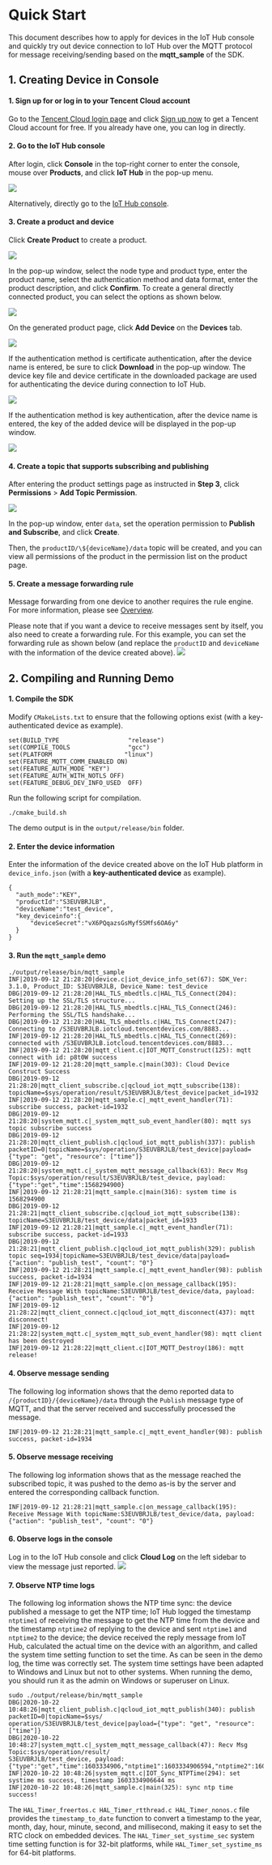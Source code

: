 
# Quick Start
This document describes how to apply for devices in the IoT Hub console and quickly try out device connection to IoT Hub over the MQTT protocol for message receiving/sending based on the **mqtt_sample** of the SDK.

## 1. Creating Device in Console

#### 1. Sign up for or log in to your Tencent Cloud account
Go to the [Tencent Cloud login page](https://cloud.tencent.com/login?s_url=https%3A%2F%2Fcloud.tencent.com%2F) and click [Sign up now](https://cloud.tencent.com/register?s_url=https%3A%2F%2Fcloud.tencent.com%2F) to get a Tencent Cloud account for free. If you already have one, you can log in directly.

#### 2. Go to the IoT Hub console
After login, click **Console** in the top-right corner to enter the console, mouse over **Products**, and click **IoT Hub** in the pop-up menu.

![](https://main.qcloudimg.com/raw/5161335905cf740555a96731d22cd610.png)

Alternatively, directly go to the [IoT Hub console](https://console.intl.cloud.tencent.com/iotcloud).

#### 3. Create a product and device
Click **Create Product** to create a product.

![](https://main.qcloudimg.com/raw/bc3df4129fe2acd3aefa6f9649670ff8.png)

In the pop-up window, select the node type and product type, enter the product name, select the authentication method and data format, enter the product description, and click **Confirm**. To create a general directly connected product, you can select the options as shown below.

![](https://main.qcloudimg.com/raw/9b4c1019f5e42e36d439703217a19fe5.png)

On the generated product page, click **Add Device** on the **Devices** tab.

![](https://main.qcloudimg.com/raw/4a56087f02bfd7a99999cfbb0d3e6d5c.png)

If the authentication method is certificate authentication, after the device name is entered, be sure to click **Download** in the pop-up window. The device key file and device certificate in the downloaded package are used for authenticating the device during connection to IoT Hub.

![](https://main.qcloudimg.com/raw/1375d751f121a1fe59fe70b0a725402e.png)

If the authentication method is key authentication, after the device name is entered, the key of the added device will be displayed in the pop-up window.

![](https://main.qcloudimg.com/raw/4d442b6c1a05a0029359f8bdf7e173b4.png)

#### 4. Create a topic that supports subscribing and publishing

After entering the product settings page as instructed in **Step 3**, click **Permissions** > **Add Topic Permission**.

![](https://main.qcloudimg.com/raw/f1e483d9642960b78058fbb85ac0a706.png)

In the pop-up window, enter `data`, set the operation permission to **Publish and Subscribe**, and click **Create**.

Then, the `productID/\${deviceName}/data` topic will be created, and you can view all permissions of the product in the permission list on the product page.

#### 5. Create a message forwarding rule
Message forwarding from one device to another requires the rule engine. For more information, please see [Overview](https://cloud.tencent.com/document/product/634/14446).

Please note that if you want a device to receive messages sent by itself, you also need to create a forwarding rule. For this example, you can set the forwarding rule as shown below (and replace the `productID` and `deviceName` with the information of the device created above).
![](https://main.qcloudimg.com/raw/0b13b3fd8f30dd3299b9efe9da7f5134.png)

## 2. Compiling and Running Demo

#### 1. Compile the SDK
Modify `CMakeLists.txt` to ensure that the following options exist (with a key-authenticated device as example).
```
set(BUILD_TYPE                   "release")
set(COMPILE_TOOLS                "gcc") 
set(PLATFORM 	                "linux")
set(FEATURE_MQTT_COMM_ENABLED ON)
set(FEATURE_AUTH_MODE "KEY")
set(FEATURE_AUTH_WITH_NOTLS OFF)
set(FEATURE_DEBUG_DEV_INFO_USED  OFF)
```
Run the following script for compilation.
```
./cmake_build.sh 
```
The demo output is in the `output/release/bin` folder.

#### 2. Enter the device information
Enter the information of the device created above on the IoT Hub platform in `device_info.json` (with a **key-authenticated device** as example).
```
{
  "auth_mode":"KEY",	
  "productId":"S3EUVBRJLB",
  "deviceName":"test_device",	
  "key_deviceinfo":{    
      "deviceSecret":"vX6PQqazsGsMyf5SMfs6OA6y"
  }
}
```

#### 3. Run the `mqtt_sample` demo
```
./output/release/bin/mqtt_sample 
INF|2019-09-12 21:28:20|device.c|iot_device_info_set(67): SDK_Ver: 3.1.0, Product_ID: S3EUVBRJLB, Device_Name: test_device
DBG|2019-09-12 21:28:20|HAL_TLS_mbedtls.c|HAL_TLS_Connect(204): Setting up the SSL/TLS structure...
DBG|2019-09-12 21:28:20|HAL_TLS_mbedtls.c|HAL_TLS_Connect(246): Performing the SSL/TLS handshake...
DBG|2019-09-12 21:28:20|HAL_TLS_mbedtls.c|HAL_TLS_Connect(247): Connecting to /S3EUVBRJLB.iotcloud.tencentdevices.com/8883...
INF|2019-09-12 21:28:20|HAL_TLS_mbedtls.c|HAL_TLS_Connect(269): connected with /S3EUVBRJLB.iotcloud.tencentdevices.com/8883...
INF|2019-09-12 21:28:20|mqtt_client.c|IOT_MQTT_Construct(125): mqtt connect with id: p8t0W success
INF|2019-09-12 21:28:20|mqtt_sample.c|main(303): Cloud Device Construct Success
DBG|2019-09-12 21:28:20|mqtt_client_subscribe.c|qcloud_iot_mqtt_subscribe(138): topicName=$sys/operation/result/S3EUVBRJLB/test_device|packet_id=1932
INF|2019-09-12 21:28:20|mqtt_sample.c|_mqtt_event_handler(71): subscribe success, packet-id=1932
DBG|2019-09-12 21:28:20|system_mqtt.c|_system_mqtt_sub_event_handler(80): mqtt sys topic subscribe success
DBG|2019-09-12 21:28:20|mqtt_client_publish.c|qcloud_iot_mqtt_publish(337): publish packetID=0|topicName=$sys/operation/S3EUVBRJLB/test_device|payload={"type": "get", "resource": ["time"]}
DBG|2019-09-12 21:28:20|system_mqtt.c|_system_mqtt_message_callback(63): Recv Msg Topic:$sys/operation/result/S3EUVBRJLB/test_device, payload:{"type":"get","time":1568294900}
INF|2019-09-12 21:28:21|mqtt_sample.c|main(316): system time is 1568294900
DBG|2019-09-12 21:28:21|mqtt_client_subscribe.c|qcloud_iot_mqtt_subscribe(138): topicName=S3EUVBRJLB/test_device/data|packet_id=1933
INF|2019-09-12 21:28:21|mqtt_sample.c|_mqtt_event_handler(71): subscribe success, packet-id=1933
DBG|2019-09-12 21:28:21|mqtt_client_publish.c|qcloud_iot_mqtt_publish(329): publish topic seq=1934|topicName=S3EUVBRJLB/test_device/data|payload={"action": "publish_test", "count": "0"}
INF|2019-09-12 21:28:21|mqtt_sample.c|_mqtt_event_handler(98): publish success, packet-id=1934
INF|2019-09-12 21:28:21|mqtt_sample.c|on_message_callback(195): Receive Message With topicName:S3EUVBRJLB/test_device/data, payload:{"action": "publish_test", "count": "0"}
INF|2019-09-12 21:28:22|mqtt_client_connect.c|qcloud_iot_mqtt_disconnect(437): mqtt disconnect!
INF|2019-09-12 21:28:22|system_mqtt.c|_system_mqtt_sub_event_handler(98): mqtt client has been destroyed
INF|2019-09-12 21:28:22|mqtt_client.c|IOT_MQTT_Destroy(186): mqtt release!
```

#### 4. Observe message sending
The following log information shows that the demo reported data to `/{productID}/{deviceName}/data` through the `Publish` message type of MQTT, and that the server received and successfully processed the message. 
```
INF|2019-09-12 21:28:21|mqtt_sample.c|_mqtt_event_handler(98): publish success, packet-id=1934
```

#### 5. Observe message receiving
The following log information shows that as the message reached the subscribed topic, it was pushed to the demo as-is by the server and entered the corresponding callback function.
```
INF|2019-09-12 21:28:21|mqtt_sample.c|on_message_callback(195): Receive Message With topicName:S3EUVBRJLB/test_device/data, payload:{"action": "publish_test", "count": "0"}
```

#### 6. Observe logs in the console
Log in to the IoT Hub console and click **Cloud Log** on the left sidebar to view the message just reported.
![](https://main.qcloudimg.com/raw/09002dd8634e37ef408aa151357bc350.png)

#### 7. Observe NTP time logs
The following log information shows the NTP time sync: the device published a message to get the NTP time; IoT Hub logged the timestamp `ntptime1` of receiving the message to get the NTP time from the device and the timestamp `ntptime2` of replying to the device and sent `ntptime1` and `ntptime2` to the device; the device received the reply message from IoT Hub, calculated the actual time on the device with an algorithm, and called the system time setting function to set the time. As can be seen in the demo log, the time was correctly set.
The system time settings have been adapted to Windows and Linux but not to other systems. When running the demo, you should run it as the admin on Windows or superuser on Linux.
```
sudo ./output/release/bin/mqtt_sample
DBG|2020-10-22 10:48:26|mqtt_client_publish.c|qcloud_iot_mqtt_publish(340): publish packetID=0|topicName=$sys/
operation/S3EUVBRJLB/test_device|payload={"type": "get", "resource": ["time"]}
DBG|2020-10-22 10:48:27|system_mqtt.c|_system_mqtt_message_callback(47): Recv Msg Topic:$sys/operation/result/
S3EUVBRJLB/test_device, payload:{"type":"get","time":1603334906,"ntptime1":1603334906594,"ntptime2":1603334906594}
INF|2020-10-22 10:48:26|system_mqtt.c|IOT_Sync_NTPTime(294): set systime ms success, timestamp 1603334906644 ms
INF|2020-10-22 10:48:26|mqtt_sample.c|main(325): sync ntp time success!

```
The `HAL_Timer_freertos.c HAL_Timer_rtthread.c HAL_Timer_nonos.c` file provides the `timestamp_to_date` function to convert a timestamp to the year, month, day, hour, minute, second, and millisecond, making it easy to set the RTC clock on embedded devices.
The `HAL_Timer_set_systime_sec` system time setting function is for 32-bit platforms, while `HAL_Timer_set_systime_ms` for 64-bit platforms.

